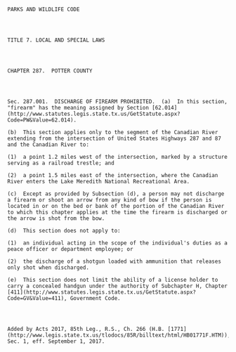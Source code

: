 ﻿
    
    
    	
    					
    
    
    PARKS AND WILDLIFE CODE
    
      
    
    
    TITLE 7. LOCAL AND SPECIAL LAWS
    
      
    
    
    CHAPTER 287.  POTTER COUNTY
    
      
    
    
    Sec. 287.001.  DISCHARGE OF FIREARM PROHIBITED.  (a)  In this section, "firearm" has the meaning assigned by Section [62.014](http://www.statutes.legis.state.tx.us/GetStatute.aspx?Code=PW&Value=62.014).
    
    (b)  This section applies only to the segment of the Canadian River extending from the intersection of United States Highways 287 and 87 and the Canadian River to:
    
    (1)  a point 1.2 miles west of the intersection, marked by a structure serving as a railroad trestle; and
    
    (2)  a point 1.5 miles east of the intersection, where the Canadian River enters the Lake Meredith National Recreational Area.
    
    (c)  Except as provided by Subsection (d), a person may not discharge a firearm or shoot an arrow from any kind of bow if the person is located in or on the bed or bank of the portion of the Canadian River to which this chapter applies at the time the firearm is discharged or the arrow is shot from the bow.
    
    (d)  This section does not apply to:
    
    (1)  an individual acting in the scope of the individual's duties as a peace officer or department employee; or
    
    (2)  the discharge of a shotgun loaded with ammunition that releases only shot when discharged.
    
    (e)  This section does not limit the ability of a license holder to carry a concealed handgun under the authority of Subchapter H, Chapter [411](http://www.statutes.legis.state.tx.us/GetStatute.aspx?Code=GV&Value=411), Government Code.
    
    
    
    
    Added by Acts 2017, 85th Leg., R.S., Ch. 266 (H.B. [1771](http://www.legis.state.tx.us/tlodocs/85R/billtext/html/HB01771F.HTM)), Sec. 1, eff. September 1, 2017.
    
    
    
    
    				
